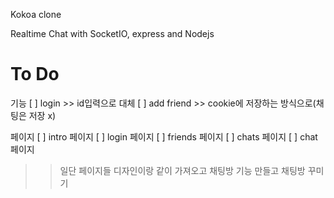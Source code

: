 Kokoa clone

Realtime Chat with SocketIO, express and Nodejs 

# To Do

기능
[ ] login >> id입력으로 대체
[ ] add friend >> cookie에 저장하는 방식으로(채팅은 저장 x)

페이지
[ ] intro 페이지
[ ] login 페이지
[ ] friends 페이지
[ ] chats 페이지
[ ] chat 페이지



>> 일단 페이지들 디자인이랑 같이 가져오고 채팅방 기능 만들고 채팅방 꾸미기